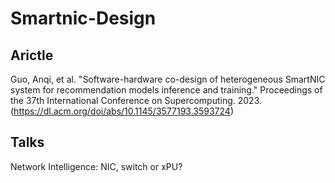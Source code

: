 # Smartnic-Design

## Arictle

Guo, Anqi, et al. "Software-hardware co-design of heterogeneous SmartNIC system for recommendation models inference and training." Proceedings of the 37th International Conference on Supercomputing. 2023.(https://dl.acm.org/doi/abs/10.1145/3577193.3593724)


## Talks

Network Intelligence: NIC, switch or xPU?
